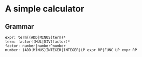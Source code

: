 # A simple calculator

## Grammar
```
expr: term((ADD|MINUS)term)*
term: factor((MUL|DIV)factor)*
factor: number|number^number
number: (ADD|MINUS)INTEGER|INTEGER|LP expr RP|FUNC LP expr RP
```